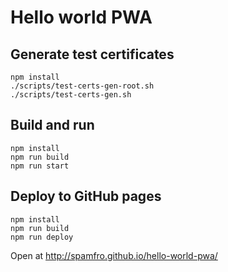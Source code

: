 # Hello world PWA

## Generate test certificates
```
npm install
./scripts/test-certs-gen-root.sh
./scripts/test-certs-gen.sh
```
## Build and run
```
npm install
npm run build
npm run start
```
## Deploy to GitHub pages
```
npm install
npm run build
npm run deploy
```
Open at http://spamfro.github.io/hello-world-pwa/
